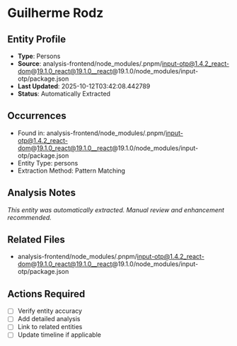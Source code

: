 # Guilherme Rodz

## Entity Profile
- **Type**: Persons
- **Source**: analysis-frontend/node_modules/.pnpm/input-otp@1.4.2_react-dom@19.1.0_react@19.1.0__react@19.1.0/node_modules/input-otp/package.json
- **Last Updated**: 2025-10-12T03:42:08.442789
- **Status**: Automatically Extracted

## Occurrences
- Found in: analysis-frontend/node_modules/.pnpm/input-otp@1.4.2_react-dom@19.1.0_react@19.1.0__react@19.1.0/node_modules/input-otp/package.json
- Entity Type: persons
- Extraction Method: Pattern Matching

## Analysis Notes
*This entity was automatically extracted. Manual review and enhancement recommended.*

## Related Files
- analysis-frontend/node_modules/.pnpm/input-otp@1.4.2_react-dom@19.1.0_react@19.1.0__react@19.1.0/node_modules/input-otp/package.json

## Actions Required
- [ ] Verify entity accuracy
- [ ] Add detailed analysis
- [ ] Link to related entities
- [ ] Update timeline if applicable
